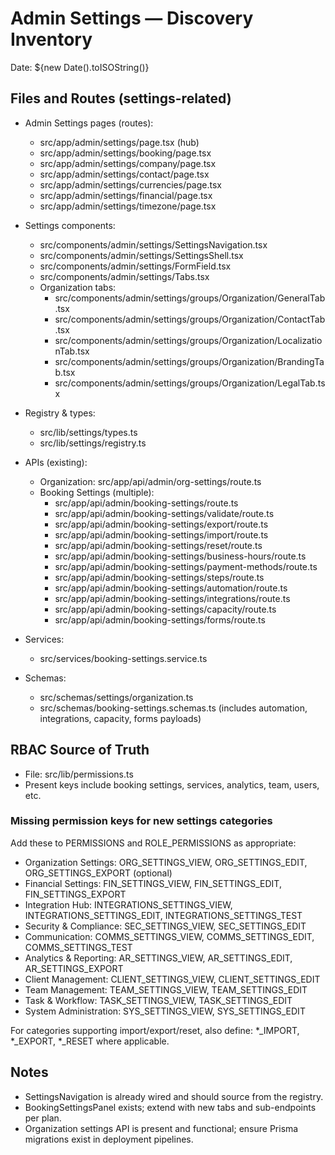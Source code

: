 # Admin Settings — Discovery Inventory

Date: ${new Date().toISOString()}

## Files and Routes (settings-related)

- Admin Settings pages (routes):
  - src/app/admin/settings/page.tsx (hub)
  - src/app/admin/settings/booking/page.tsx
  - src/app/admin/settings/company/page.tsx
  - src/app/admin/settings/contact/page.tsx
  - src/app/admin/settings/currencies/page.tsx
  - src/app/admin/settings/financial/page.tsx
  - src/app/admin/settings/timezone/page.tsx

- Settings components:
  - src/components/admin/settings/SettingsNavigation.tsx
  - src/components/admin/settings/SettingsShell.tsx
  - src/components/admin/settings/FormField.tsx
  - src/components/admin/settings/Tabs.tsx
  - Organization tabs:
    - src/components/admin/settings/groups/Organization/GeneralTab.tsx
    - src/components/admin/settings/groups/Organization/ContactTab.tsx
    - src/components/admin/settings/groups/Organization/LocalizationTab.tsx
    - src/components/admin/settings/groups/Organization/BrandingTab.tsx
    - src/components/admin/settings/groups/Organization/LegalTab.tsx

- Registry & types:
  - src/lib/settings/types.ts
  - src/lib/settings/registry.ts

- APIs (existing):
  - Organization: src/app/api/admin/org-settings/route.ts
  - Booking Settings (multiple):
    - src/app/api/admin/booking-settings/route.ts
    - src/app/api/admin/booking-settings/validate/route.ts
    - src/app/api/admin/booking-settings/export/route.ts
    - src/app/api/admin/booking-settings/import/route.ts
    - src/app/api/admin/booking-settings/reset/route.ts
    - src/app/api/admin/booking-settings/business-hours/route.ts
    - src/app/api/admin/booking-settings/payment-methods/route.ts
    - src/app/api/admin/booking-settings/steps/route.ts
    - src/app/api/admin/booking-settings/automation/route.ts
    - src/app/api/admin/booking-settings/integrations/route.ts
    - src/app/api/admin/booking-settings/capacity/route.ts
    - src/app/api/admin/booking-settings/forms/route.ts

- Services:
  - src/services/booking-settings.service.ts

- Schemas:
  - src/schemas/settings/organization.ts
  - src/schemas/booking-settings.schemas.ts (includes automation, integrations, capacity, forms payloads)

## RBAC Source of Truth

- File: src/lib/permissions.ts
- Present keys include booking settings, services, analytics, team, users, etc.

### Missing permission keys for new settings categories
Add these to PERMISSIONS and ROLE_PERMISSIONS as appropriate:

- Organization Settings: ORG_SETTINGS_VIEW, ORG_SETTINGS_EDIT, ORG_SETTINGS_EXPORT (optional)
- Financial Settings: FIN_SETTINGS_VIEW, FIN_SETTINGS_EDIT, FIN_SETTINGS_EXPORT
- Integration Hub: INTEGRATIONS_SETTINGS_VIEW, INTEGRATIONS_SETTINGS_EDIT, INTEGRATIONS_SETTINGS_TEST
- Security & Compliance: SEC_SETTINGS_VIEW, SEC_SETTINGS_EDIT
- Communication: COMMS_SETTINGS_VIEW, COMMS_SETTINGS_EDIT, COMMS_SETTINGS_TEST
- Analytics & Reporting: AR_SETTINGS_VIEW, AR_SETTINGS_EDIT, AR_SETTINGS_EXPORT
- Client Management: CLIENT_SETTINGS_VIEW, CLIENT_SETTINGS_EDIT
- Team Management: TEAM_SETTINGS_VIEW, TEAM_SETTINGS_EDIT
- Task & Workflow: TASK_SETTINGS_VIEW, TASK_SETTINGS_EDIT
- System Administration: SYS_SETTINGS_VIEW, SYS_SETTINGS_EDIT

For categories supporting import/export/reset, also define: *_IMPORT, *_EXPORT, *_RESET where applicable.

## Notes
- SettingsNavigation is already wired and should source from the registry.
- BookingSettingsPanel exists; extend with new tabs and sub-endpoints per plan.
- Organization settings API is present and functional; ensure Prisma migrations exist in deployment pipelines.
